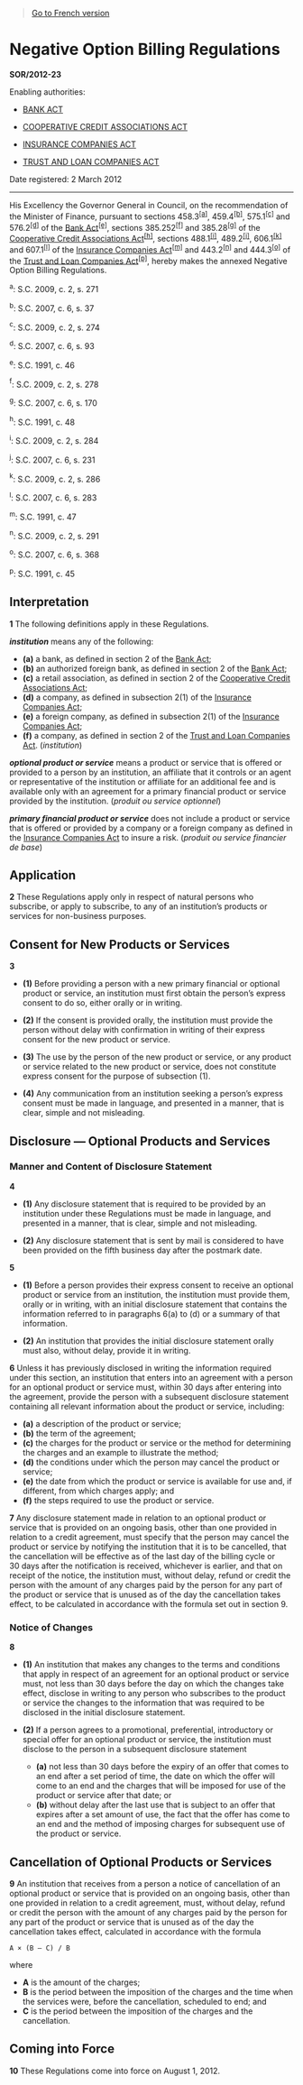 > [Go to French version](/fr/Règlements/Décrets,%20ordonnances%20et%20règlements%20statutaires/2012/23.md)

# Negative Option Billing Regulations

**SOR/2012-23**

Enabling authorities: 
- [BANK ACT](/en/Acts/Statutes%20of%20Canada/1991/c.%2046.md)

- [COOPERATIVE CREDIT ASSOCIATIONS ACT](/en/Acts/Statutes%20of%20Canada/1991/c.%2048.md)

- [INSURANCE COMPANIES ACT](/en/Acts/Statutes%20of%20Canada/1991/c.%2047.md)

- [TRUST AND LOAN COMPANIES ACT](/en/Acts/Statutes%20of%20Canada/1991/c.%2045.md)

Date registered: 2 March 2012

----------

His Excellency the Governor General in Council, on the recommendation of the Minister of Finance, pursuant to sections 458.3<sup><a href='#fn_a'>[a]</a></sup>, 459.4<sup><a href='#fn_b'>[b]</a></sup>, 575.1<sup><a href='#fn_c'>[c]</a></sup> and 576.2<sup><a href='#fn_d'>[d]</a></sup> of the [Bank Act](/en/Acts/Statutes%20of%20Canada/1991/c.%2046.md)<sup><a href='#fn_e'>[e]</a></sup>, sections 385.252<sup><a href='#fn_f'>[f]</a></sup> and 385.28<sup><a href='#fn_g'>[g]</a></sup> of the [Cooperative Credit Associations Act](/en/Acts/Statutes%20of%20Canada/1991/c.%2048.md)<sup><a href='#fn_h'>[h]</a></sup>, sections 488.1<sup><a href='#fn_i'>[i]</a></sup>, 489.2<sup><a href='#fn_j'>[j]</a></sup>, 606.1<sup><a href='#fn_k'>[k]</a></sup> and 607.1<sup><a href='#fn_l'>[l]</a></sup> of the [Insurance Companies Act](/en/Acts/Statutes%20of%20Canada/1991/c.%2047.md)<sup><a href='#fn_m'>[m]</a></sup> and 443.2<sup><a href='#fn_n'>[n]</a></sup> and 444.3<sup><a href='#fn_o'>[o]</a></sup> of the [Trust and Loan Companies Act](/en/Acts/Statutes%20of%20Canada/1991/c.%2045.md)<sup><a href='#fn_p'>[p]</a></sup>, hereby makes the annexed Negative Option Billing Regulations.



<a name='fn_a'><sup>a</sup></a>: S.C. 2009, c. 2, s. 271<br />

<a name='fn_b'><sup>b</sup></a>: S.C. 2007, c. 6, s. 37<br />

<a name='fn_c'><sup>c</sup></a>: S.C. 2009, c. 2, s. 274<br />

<a name='fn_d'><sup>d</sup></a>: S.C. 2007, c. 6, s. 93<br />

<a name='fn_e'><sup>e</sup></a>: S.C. 1991, c. 46<br />

<a name='fn_f'><sup>f</sup></a>: S.C. 2009, c. 2, s. 278<br />

<a name='fn_g'><sup>g</sup></a>: S.C. 2007, c. 6, s. 170<br />

<a name='fn_h'><sup>h</sup></a>: S.C. 1991, c. 48<br />

<a name='fn_i'><sup>i</sup></a>: S.C. 2009, c. 2, s. 284<br />

<a name='fn_j'><sup>j</sup></a>: S.C. 2007, c. 6, s. 231<br />

<a name='fn_k'><sup>k</sup></a>: S.C. 2009, c. 2, s. 286<br />

<a name='fn_l'><sup>l</sup></a>: S.C. 2007, c. 6, s. 283<br />

<a name='fn_m'><sup>m</sup></a>: S.C. 1991, c. 47<br />

<a name='fn_n'><sup>n</sup></a>: S.C. 2009, c. 2, s. 291<br />

<a name='fn_o'><sup>o</sup></a>: S.C. 2007, c. 6, s. 368<br />

<a name='fn_p'><sup>p</sup></a>: S.C. 1991, c. 45<br />


## Interpretation


**1** The following definitions apply in these Regulations.

***institution*** means any of the following: 
- **(a)** a bank, as defined in section 2 of the [Bank Act](/en/Acts/Statutes%20of%20Canada/1991/c.%2046.md);
- **(b)** an authorized foreign bank, as defined in section 2 of the [Bank Act](/en/Acts/Statutes%20of%20Canada/1991/c.%2046.md);
- **(c)** a retail association, as defined in section 2 of the [Cooperative Credit Associations Act](/en/Acts/Statutes%20of%20Canada/1991/c.%2048.md);
- **(d)** a company, as defined in subsection 2(1) of the [Insurance Companies Act](/en/Acts/Statutes%20of%20Canada/1991/c.%2047.md);
- **(e)** a foreign company, as defined in subsection 2(1) of the [Insurance Companies Act](/en/Acts/Statutes%20of%20Canada/1991/c.%2047.md);
- **(f)** a company, as defined in section 2 of the [Trust and Loan Companies Act](/en/Acts/Statutes%20of%20Canada/1991/c.%2045.md). (*institution*)

***optional product or service*** means a product or service that is offered or provided to a person by an institution, an affiliate that it controls or an agent or representative of the institution or affiliate for an additional fee and is available only with an agreement for a primary financial product or service provided by the institution. (*produit ou service optionnel*)

***primary financial product or service*** does not include a product or service that is offered or provided by a company or a foreign company as defined in the [Insurance Companies Act](/en/Acts/Statutes%20of%20Canada/1991/c.%2047.md) to insure a risk. (*produit ou service financier de base*)




## Application


**2** These Regulations apply only in respect of natural persons who subscribe, or apply to subscribe, to any of an institution’s products or services for non-business purposes.




## Consent for New Products or Services


**3** 

- **(1)** Before providing a person with a new primary financial or optional product or service, an institution must first obtain the person’s express consent to do so, either orally or in writing.

- **(2)** If the consent is provided orally, the institution must provide the person without delay with confirmation in writing of their express consent for the new product or service.

- **(3)** The use by the person of the new product or service, or any product or service related to the new product or service, does not constitute express consent for the purpose of subsection (1).

- **(4)** Any communication from an institution seeking a person’s express consent must be made in language, and presented in a manner, that is clear, simple and not misleading.




## Disclosure — Optional Products and Services



### Manner and Content of Disclosure Statement


**4** 

- **(1)** Any disclosure statement that is required to be provided by an institution under these Regulations must be made in language, and presented in a manner, that is clear, simple and not misleading.

- **(2)** Any disclosure statement that is sent by mail is considered to have been provided on the fifth business day after the postmark date.



**5** 

- **(1)** Before a person provides their express consent to receive an optional product or service from an institution, the institution must provide them, orally or in writing, with an initial disclosure statement that contains the information referred to in paragraphs 6(a) to (d) or a summary of that information.

- **(2)** An institution that provides the initial disclosure statement orally must also, without delay, provide it in writing.



**6** Unless it has previously disclosed in writing the information required under this section, an institution that enters into an agreement with a person for an optional product or service must, within 30 days after entering into the agreement, provide the person with a subsequent disclosure statement containing all relevant information about the product or service, including:
- **(a)** a description of the product or service;
- **(b)** the term of the agreement;
- **(c)** the charges for the product or service or the method for determining the charges and an example to illustrate the method;
- **(d)** the conditions under which the person may cancel the product or service;
- **(e)** the date from which the product or service is available for use and, if different, from which charges apply; and
- **(f)** the steps required to use the product or service.



**7** Any disclosure statement made in relation to an optional product or service that is provided on an ongoing basis, other than one provided in relation to a credit agreement, must specify that the person may cancel the product or service by notifying the institution that it is to be cancelled, that the cancellation will be effective as of the last day of the billing cycle or 30 days after the notification is received, whichever is earlier, and that on receipt of the notice, the institution must, without delay, refund or credit the person with the amount of any charges paid by the person for any part of the product or service that is unused as of the day the cancellation takes effect, to be calculated in accordance with the formula set out in section 9.




### Notice of Changes


**8** 

- **(1)** An institution that makes any changes to the terms and conditions that apply in respect of an agreement for an optional product or service must, not less than 30 days before the day on which the changes take effect, disclose in writing to any person who subscribes to the product or service the changes to the information that was required to be disclosed in the initial disclosure statement.

- **(2)** If a person agrees to a promotional, preferential, introductory or special offer for an optional product or service, the institution must disclose to the person in a subsequent disclosure statement
	- **(a)** not less than 30 days before the expiry of an offer that comes to an end after a set period of time, the date on which the offer will come to an end and the charges that will be imposed for use of the product or service after that date; or
	- **(b)** without delay after the last use that is subject to an offer that expires after a set amount of use, the fact that the offer has come to an end and the method of imposing charges for subsequent use of the product or service.




## Cancellation of Optional Products or Services


**9** An institution that receives from a person a notice of cancellation of an optional product or service that is provided on an ongoing basis, other than one provided in relation to a credit agreement, must, without delay, refund or credit the person with the amount of any charges paid by the person for any part of the product or service that is unused as of the day the cancellation takes effect, calculated in accordance with the formula
```
A × (B – C) / B
```
where
- **A** is the amount of the charges;
- **B** is the period between the imposition of the charges and the time when the services were, before the cancellation, scheduled to end; and
- **C** is the period between the imposition of the charges and the cancellation.




## Coming into Force


**10** These Regulations come into force on August 1, 2012.


